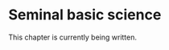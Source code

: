 # Seminal basic science

This chapter is currently being written.  

<!--
Nephrotic unilateral...
Kidney transplant with HTN...
-->
